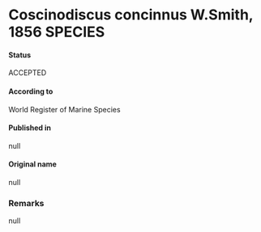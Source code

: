 Coscinodiscus concinnus W.Smith, 1856 SPECIES
=======

#### Status
ACCEPTED

#### According to
World Register of Marine Species

#### Published in
null

#### Original name
null

### Remarks
null